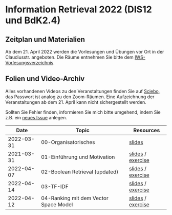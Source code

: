 # Information Retrieval 2022 (DIS12 und BdK2.4)

## Zeitplan und Materialien

Ab dem 21. April 2022 werden die Vorlesungen und Übungen vor Ort in der Claudiusstr. angeboten. Die Räume entnehmen Sie bitte dem [IWS-Vorlesungsverzeichnis](https://www.iws.th-koeln.de/vv/index.php).

## Folien und Video-Archiv

Alles vorhandenen Videos zu den Veranstaltungen finden Sie auf [Sciebo](https://th-koeln.sciebo.de/s/CG7vMfpJBoAaTFT), das Passwort ist analog zu den Zoom-Räumen. Eine Aufzeichnung der Veranstaltungen ab dem 21. April kann nicht sichergestellt werden.

Sollten Sie Fehler finden, informieren Sie mich bitte umgehend, indem Sie z.B. ein [neues Issue](https://github.com/irgroup/dis12-bdk24-2022/issues) anlegen.

| Date       | Topic                                             | Resources      |
|------------|---------------------------------------------------|----------------|
| 2022-03-31 | 00-Organisatorisches                              | [slides](slides/00-syllabus.pdf) |
| 2021-03-31 | 01-Einführung und Motivation                      | [slides](slides/01-introduction.pdf) / [exercise](exercise/01-Introduction-exercise.pdf)  |
| 2022-04-07 | 02-Boolean Retrieval (updated)                    | [slides](slides/02-boolean.pdf) / [exercise](exercise/02-boolean-exercise.pdf) |
| 2022-04-14 | 03-TF-IDF                                         | [slides](slides/03-tfidf.pdf) / [exercise](exercise/03-tfidf-exercise.pdf)| 
| 2022-04-12 | 04-Ranking mit dem Vector Space Model             | [slides](slides/04-ranking.pdf) / [exercise](exercise/04-ranking-exercise.pdf) |
